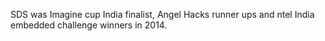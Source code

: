 ---
---

SDS was Imagine cup India finalist, Angel Hacks runner ups and ntel India embedded challenge winners in 2014.